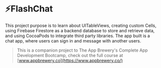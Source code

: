 # ⚡FlashChat

This project purpose is to learn about UITableViews, creating custom Cells, using Firebase Firestore as a backend database to store and retrieve data, and using CocoaPods to integrate third party libraries. The app built is a chat app, where users can sign in and message with another users.

>This is a companion project to The App Brewery's Complete App Development Bootcamp, check out the full course at [www.appbrewery.co](https://www.appbrewery.co/)


